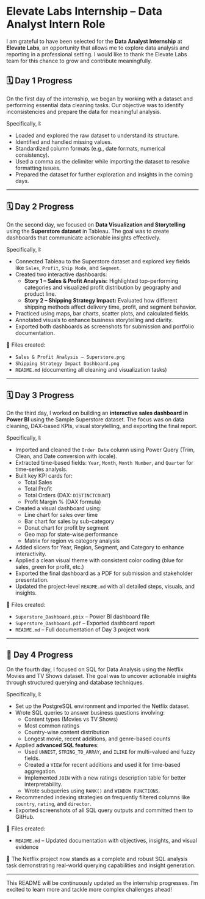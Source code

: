 # Elevate Labs Internship – Data Analyst Intern Role

I am grateful to have been selected for the **Data Analyst Internship** at **Elevate Labs**, an opportunity that allows me to explore data analysis and reporting in a professional setting. I would like to thank the Elevate Labs team for this chance to grow and contribute meaningfully.

## 🗓️ Day 1 Progress

On the first day of the internship, we began by working with a dataset and performing essential data cleaning tasks. Our objective was to identify inconsistencies and prepare the data for meaningful analysis. 

Specifically, I:
- Loaded and explored the raw dataset to understand its structure.
- Identified and handled missing values.
- Standardized column formats (e.g., date formats, numerical consistency).
- Used a comma as the delimiter while importing the dataset to resolve formatting issues.
- Prepared the dataset for further exploration and insights in the coming days.

---

## 🗓️ Day 2 Progress

On the second day, we focused on **Data Visualization and Storytelling** using the **Superstore dataset** in Tableau. The goal was to create dashboards that communicate actionable insights effectively.

Specifically, I:
- Connected Tableau to the Superstore dataset and explored key fields like `Sales`, `Profit`, `Ship Mode`, and `Segment`.
- Created two interactive dashboards:
  - **Story 1 – Sales & Profit Analysis:** Highlighted top-performing categories and visualized profit distribution by geography and product line.
  - **Story 2 – Shipping Strategy Impact:** Evaluated how different shipping methods affect delivery time, profit, and segment behavior.
- Practiced using maps, bar charts, scatter plots, and calculated fields.
- Annotated visuals to enhance business storytelling and clarity.
- Exported both dashboards as screenshots for submission and portfolio documentation.

📂 Files created:
- `Sales & Profit Analysis – Superstore.png`
- `Shipping Strategy Impact Dashboard.png`
- `README.md` (documenting all cleaning and visualization tasks)

---

## 🗓️ Day 3 Progress  
On the third day, I worked on building an **interactive sales dashboard in Power BI** using the Sample Superstore dataset. The focus was on data cleaning, DAX-based KPIs, visual storytelling, and exporting the final report.

Specifically, I:
- Imported and cleaned the `Order Date` column using Power Query (Trim, Clean, and Date conversion with locale).
- Extracted time-based fields: `Year`, `Month`, `Month Number`, and `Quarter` for time-series analysis.
- Built key KPI cards for:
  - Total Sales
  - Total Profit
  - Total Orders (DAX: `DISTINCTCOUNT`)
  - Profit Margin % (DAX formula)
- Created a visual dashboard using:
  - Line chart for sales over time
  - Bar chart for sales by sub-category
  - Donut chart for profit by segment
  - Geo map for state-wise performance
  - Matrix for region vs category analysis
- Added slicers for Year, Region, Segment, and Category to enhance interactivity.
- Applied a clean visual theme with consistent color coding (blue for sales, green for profit, etc.)
- Exported the final dashboard as a PDF for submission and stakeholder presentation.
- Updated the project-level `README.md` with all detailed steps, visuals, and insights.

📂 Files created:
- `Superstore_Dashboard.pbix` – Power BI dashboard file
- `Superstore_Dashboard.pdf` – Exported dashboard report
- `README.md` – Full documentation of Day 3 project work

---

## 📅 Day 4 Progress  
On the fourth day, I focused on SQL for Data Analysis using the Netflix Movies and TV Shows dataset. The goal was to uncover actionable insights through structured querying and database techniques.

Specifically, I:
- Set up the PostgreSQL environment and imported the Netflix dataset.
- Wrote SQL queries to answer business questions involving:
  - Content types (Movies vs TV Shows)
  - Most common ratings
  - Country-wise content distribution
  - Longest movie, recent additions, and genre-based counts
- Applied **advanced SQL features**:
  - Used `UNNEST`, `STRING_TO_ARRAY`, and `ILIKE` for multi-valued and fuzzy fields.
  - Created a `VIEW` for recent additions and used it for time-based aggregation.
  - Implemented `JOIN` with a new ratings description table for better interpretability.
  - Wrote subqueries using `RANK()` and `WINDOW FUNCTIONS`.
- Recommended indexing strategies on frequently filtered columns like `country`, `rating`, and `director`.
- Exported screenshots of all SQL query outputs and committed them to GitHub.

📂 Files created:
- `README.md` – Updated documentation with objectives, insights, and visual evidence

📌 The Netflix project now stands as a complete and robust SQL analysis task demonstrating real-world querying capabilities and insight generation.

---

This README will be continuously updated as the internship progresses. I’m excited to learn more and tackle more complex challenges ahead!
